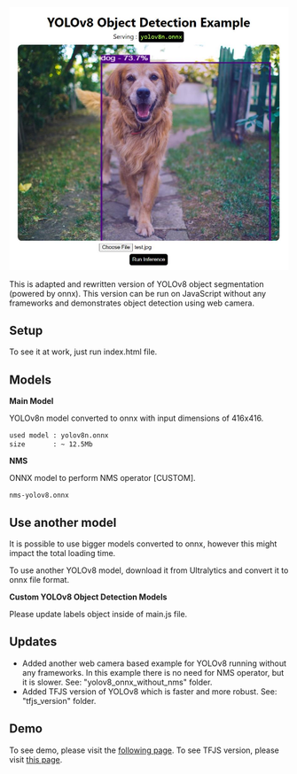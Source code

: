 <p align="center">
  <img src="img/screenshot.jpg" />
</p>


This is adapted and rewritten version of YOLOv8 object segmentation (powered by onnx). This version can be run on JavaScript without any frameworks and demonstrates object detection using web camera.

## Setup
To see it at work, just run index.html file. 

## Models

**Main Model**

YOLOv8n model converted to onnx with input dimensions of 416x416. 

```
used model : yolov8n.onnx
size       : ~ 12.5Mb
```

**NMS**

ONNX model to perform NMS operator [CUSTOM].

```
nms-yolov8.onnx
```


## Use another model

It is possible to use bigger models converted to onnx, however this might impact the total loading time.

To use another YOLOv8 model, download it from Ultralytics and convert it to onnx file format.

**Custom YOLOv8 Object Detection Models**

Please update labels object inside of main.js file.

## Updates
* Added another web camera based example for YOLOv8 running without any frameworks. In this example there is no need for NMS operator, but it is slower. See:  "yolov8_onnx_without_nms" folder.
* Added TFJS version of YOLOv8 which is faster and more robust. See: "tfjs_version" folder.

## Demo
To see demo, please visit the <a href="https://yolov8-object-detection.glitch.me/">following page</a>.
To see TFJS version, please visit <a href="https://yolov8-objectdetection.glitch.me/">this page</a>.
